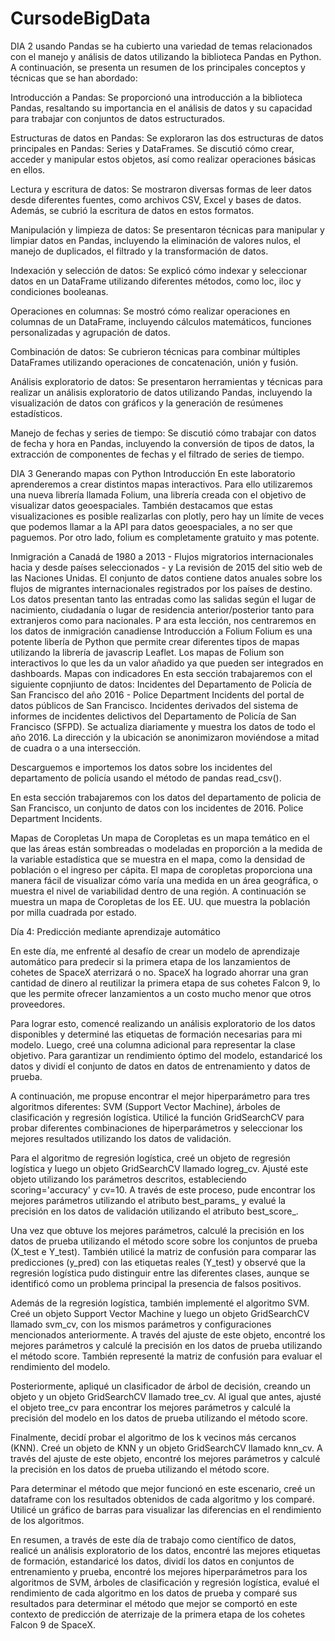 # CursodeBigData
DIA 2
usando Pandas se ha cubierto una variedad de temas relacionados con el manejo y análisis de datos utilizando la biblioteca Pandas en Python. A continuación, se presenta un resumen de los principales conceptos y técnicas que se han abordado:

Introducción a Pandas: Se proporcionó una introducción a la biblioteca Pandas, resaltando su importancia en el análisis de datos y su capacidad para trabajar con conjuntos de datos estructurados.

Estructuras de datos en Pandas: Se exploraron las dos estructuras de datos principales en Pandas: Series y DataFrames. Se discutió cómo crear, acceder y manipular estos objetos, así como realizar operaciones básicas en ellos.

Lectura y escritura de datos: Se mostraron diversas formas de leer datos desde diferentes fuentes, como archivos CSV, Excel y bases de datos. Además, se cubrió la escritura de datos en estos formatos.

Manipulación y limpieza de datos: Se presentaron técnicas para manipular y limpiar datos en Pandas, incluyendo la eliminación de valores nulos, el manejo de duplicados, el filtrado y la transformación de datos.

Indexación y selección de datos: Se explicó cómo indexar y seleccionar datos en un DataFrame utilizando diferentes métodos, como loc, iloc y condiciones booleanas.

Operaciones en columnas: Se mostró cómo realizar operaciones en columnas de un DataFrame, incluyendo cálculos matemáticos, funciones personalizadas y agrupación de datos.

Combinación de datos: Se cubrieron técnicas para combinar múltiples DataFrames utilizando operaciones de concatenación, unión y fusión.

Análisis exploratorio de datos: Se presentaron herramientas y técnicas para realizar un análisis exploratorio de datos utilizando Pandas, incluyendo la visualización de datos con gráficos y la generación de resúmenes estadísticos.

Manejo de fechas y series de tiempo: Se discutió cómo trabajar con datos de fecha y hora en Pandas, incluyendo la conversión de tipos de datos, la extracción de componentes de fechas y el filtrado de series de tiempo.


DIA 3
Generando mapas con Python
Introducción
En este laboratorio aprenderemos a crear distintos mapas interactivos. Para ello utilizaremos una nueva librería llamada Folium, 
una librería creada con el objetivo de visualizar datos geoespaciales. También destacamos que estas visualizaciones es posible realizarlas con 
plotly, 
pero hay un límite de veces que podemos llamar a la API para datos geoespaciales, a no ser que paguemos. Por otro lado, folium es completamente 
gratuito
y mas potente.

Inmigración a Canadá de 1980 a 2013 - Flujos migratorios internacionales hacia y desde países seleccionados - y
La revisión de 2015 del sitio web de las Naciones Unidas. El conjunto de datos contiene datos anuales sobre los flujos de migrantes internacionales
registrados por 
los países de destino. Los datos presentan tanto las entradas como las salidas según el lugar de nacimiento, ciudadanía o lugar de residencia 
anterior/posterior tanto para extranjeros como para nacionales. P
ara esta lección, nos centraremos en los datos de inmigración canadiense
Introducción a Folium
Folium es una potente libería de Python que permite crear diferentes tipos de mapas utilizando la librería de javascrip Leaflet. Los mapas de
Folium son interactivos lo que les da un valor añadido ya que pueden ser integrados en dashboards.
Mapas con indicadores
En esta sección trabajaremos con el siguiente copnjiunto de datos: Incidentes del Departamento de Policía de San Francisco del año 2016 - 
Police Department Incidents del portal de datos públicos de San Francisco. Incidentes derivados del sistema de informes de incidentes delictivos 
del Departamento de Policía de San Francisco (SFPD). Se actualiza diariamente y muestra los datos de todo el año 2016. La dirección y la ubicación 
se anonimizaron moviéndose a mitad de cuadra o a una intersección.

Descarguemos e importemos los datos sobre los incidentes del departamento de policía usando el método de pandas read_csv().

En esta sección trabajaremos con los datos del departamento de policia de San Francisco, un conjunto de datos con los incidentes de 2016. Police
Department Incidents.

Mapas de Coropletas
Un mapa de Coropletas es un mapa temático en el que las áreas están sombreadas o modeladas en proporción a la medida de la variable estadística
que se muestra en el mapa, como la densidad de población o el ingreso per cápita. El mapa de coropletas proporciona una manera fácil de visualizar
cómo varía una medida en un área geográfica, o muestra el nivel de variabilidad dentro de una región. A continuación se muestra un mapa de 
Coropletas de los EE. UU. que muestra la población por milla cuadrada por estado.



Día 4: Predicción mediante aprendizaje automático

En este día, me enfrenté al desafío de crear un modelo de aprendizaje automático para predecir si la primera etapa de los lanzamientos de cohetes de SpaceX aterrizará o no. SpaceX ha logrado ahorrar una gran cantidad de dinero al reutilizar la primera etapa de sus cohetes Falcon 9, lo que les permite ofrecer lanzamientos a un costo mucho menor que otros proveedores.

Para lograr esto, comencé realizando un análisis exploratorio de los datos disponibles y determiné las etiquetas de formación necesarias para mi modelo. Luego, creé una columna adicional para representar la clase objetivo. Para garantizar un rendimiento óptimo del modelo, estandaricé los datos y dividí el conjunto de datos en datos de entrenamiento y datos de prueba.

A continuación, me propuse encontrar el mejor hiperparámetro para tres algoritmos diferentes: SVM (Support Vector Machine), árboles de clasificación y regresión logística. Utilicé la función GridSearchCV para probar diferentes combinaciones de hiperparámetros y seleccionar los mejores resultados utilizando los datos de validación.

Para el algoritmo de regresión logística, creé un objeto de regresión logística y luego un objeto GridSearchCV llamado logreg_cv. Ajusté este objeto utilizando los parámetros descritos, estableciendo scoring='accuracy' y cv=10. A través de este proceso, pude encontrar los mejores parámetros utilizando el atributo best_params_ y evalué la precisión en los datos de validación utilizando el atributo best_score_.

Una vez que obtuve los mejores parámetros, calculé la precisión en los datos de prueba utilizando el método score sobre los conjuntos de prueba (X_test e Y_test). También utilicé la matriz de confusión para comparar las predicciones (y_pred) con las etiquetas reales (Y_test) y observé que la regresión logística pudo distinguir entre las diferentes clases, aunque se identificó como un problema principal la presencia de falsos positivos.

Además de la regresión logística, también implementé el algoritmo SVM. Creé un objeto Support Vector Machine y luego un objeto GridSearchCV llamado svm_cv, con los mismos parámetros y configuraciones mencionados anteriormente. A través del ajuste de este objeto, encontré los mejores parámetros y calculé la precisión en los datos de prueba utilizando el método score. También representé la matriz de confusión para evaluar el rendimiento del modelo.

Posteriormente, apliqué un clasificador de árbol de decisión, creando un objeto y un objeto GridSearchCV llamado tree_cv. Al igual que antes, ajusté el objeto tree_cv para encontrar los mejores parámetros y calculé la precisión del modelo en los datos de prueba utilizando el método score.

Finalmente, decidí probar el algoritmo de los k vecinos más cercanos (KNN). Creé un objeto de KNN y un objeto GridSearchCV llamado knn_cv. A través del ajuste de este objeto, encontré los mejores parámetros y calculé la precisión en los datos de prueba utilizando el método score.

Para determinar el método que mejor funcionó en este escenario, creé un dataframe con los resultados obtenidos de cada algoritmo y los comparé. Utilicé un gráfico de barras para visualizar las diferencias en el rendimiento de los algoritmos.

En resumen, a través de este día de trabajo como científico de datos, realicé un análisis exploratorio de los datos, encontré las mejores etiquetas de formación, estandaricé los datos, dividí los datos en conjuntos de entrenamiento y prueba, encontré los mejores hiperparámetros para los algoritmos de SVM, árboles de clasificación y regresión logística, evalué el rendimiento de cada algoritmo en los datos de prueba y comparé sus resultados para determinar el método que mejor se comportó en este contexto de predicción de aterrizaje de la primera etapa de los cohetes Falcon 9 de SpaceX.
